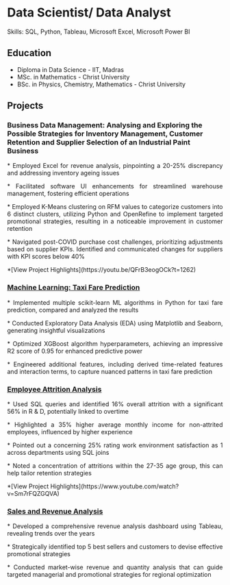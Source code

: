 # Data Scientist/ Data Analyst
Skills: SQL, Python, Tableau, Microsoft Excel, Microsoft Power BI

## Education
* Diploma in Data Science   - IIT, Madras 
* MSc. in Mathematics    - Christ University
* BSc. in Physics, Chemistry, Mathematics    - Christ University

## Projects
### Business Data Management: Analysing and Exploring the Possible Strategies for Inventory Management, Customer Retention and Supplier Selection of an Industrial Paint Business

<p align="justify"> * Employed Excel for revenue analysis, pinpointing a 20-25% discrepancy and addressing inventory ageing issues </p>
<p align="justify"> * Facilitated software UI enhancements for streamlined warehouse management, fostering efficient operations </p>
<p align="justify"> * Employed K-Means clustering on RFM values to categorize customers into 6 distinct clusters, utilizing Python and OpenRefine to implement targeted promotional strategies, resulting in a noticeable improvement in customer retention </p>
<p align="justify"> * Navigated post-COVID purchase cost challenges, prioritizing adjustments based on supplier KPIs. Identified and communicated changes for suppliers with KPI scores below 40% </p>
*[View Project Highlights](https://youtu.be/QFrB3eogOCk?t=1262) 

### [Machine Learning: Taxi Fare Prediction](https://github.com/shilpabrigit/Machine-Learning-Kaggle-/blob/main/Final_Taxi_fare_prediction.ipynb)
<p align="justify"> * Implemented multiple scikit-learn ML algorithms in Python for taxi fare prediction, compared and analyzed the results </p>
<p align="justify"> * Conducted Exploratory Data Analysis (EDA) using Matplotlib and Seaborn, generating insightful visualizations </p>
<p align="justify"> * Optimized XGBoost algorithm hyperparameters, achieving an impressive R2 score of 0.95 for enhanced predictive power </p>
<p align="justify"> * Engineered additional features, including derived time-related features and interaction terms, to capture nuanced patterns in taxi fare prediction </p>

### [Employee Attrition Analysis](https://github.com/shilpabrigit/SQL-Projects/blob/main/HR_portfolio_.sql)
<p align="justify"> *  Used SQL queries and identified 16% overall attrition with a significant 56% in R & D, potentially linked to overtime </p>
<p align="justify"> * Highlighted a 35% higher average monthly income for non-attrited employees, influenced by higher experience </p>
<p align="justify"> * Pointed out a concerning 25% rating work environment satisfaction as 1 across departments using SQL joins </p>
<p align="justify"> * Noted a concentration of attritions within the 27-35 age group, this can help tailor retention strategies </p>
*[View Project Highlights](https://www.youtube.com/watch?v=Sm7rFQZGQVA)

### [Sales and Revenue Analysis](https://public.tableau.com/app/profile/shilpa.paul/viz/SalesAnalysis_17071183217180/Dashboard1)
<p align="justify"> * Developed a comprehensive revenue analysis dashboard using Tableau, revealing trends over the years </p>
<p align="justify"> * Strategically identified top 5 best sellers and customers to devise effective promotional strategies </p>
<p align="justify"> * Conducted market-wise revenue and quantity analysis that can guide targeted managerial and promotional strategies for regional optimization </p>



